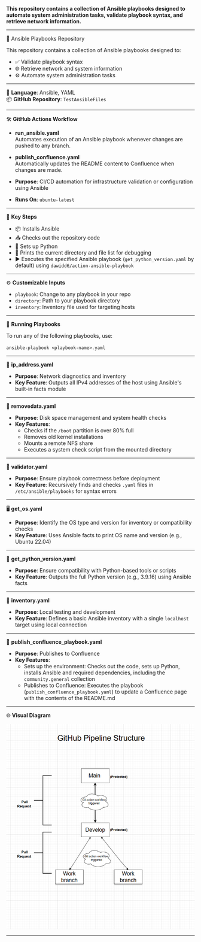**This repository contains a collection of Ansible playbooks designed to automate system administration tasks, validate playbook syntax, and retrieve network information.**

___
📁 Ansible Playbooks Repository

This repository contains a collection of Ansible playbooks designed to:  

- ✅ Validate playbook syntax  
- 🌐 Retrieve network and system information  
- ⚙️ Automate system administration tasks   

___

🧠 **Language**: Ansible, YAML  
📦 **GitHub Repository**: `TestAnsibleFiles`

---

🛠️ **GitHub Actions Workflow**

- **run_ansible.yaml**  
  Automates execution of an Ansible playbook whenever changes are pushed to any branch.

- **publish_confluence.yaml**  
  Automatically updates the README content to Confluence when changes are made.

- **Purpose**: CI/CD automation for infrastructure validation or configuration using Ansible  
- **Runs On**: `ubuntu-latest`

---

🔑 **Key Steps**

- 📦 Installs Ansible  
- 📥 Checks out the repository code  
- 🐍 Sets up Python  
- 🧭 Prints the current directory and file list for debugging  
- ▶️ Executes the specified Ansible playbook (`get_python_version.yaml` by default) using `dawidd6/action-ansible-playbook`

---

⚙️ **Customizable Inputs**

- `playbook`: Change to any playbook in your repo  
- `directory`: Path to your playbook directory  
- `inventory`: Inventory file used for targeting hosts  

---

🚀 **Running Playbooks**

To run any of the following playbooks, use:  

`ansible-playbook <playbook-name>.yaml`

___


📡 **ip_address.yaml**  
- **Purpose**: Network diagnostics and inventory  
- **Key Feature**: Outputs all IPv4 addresses of the host using Ansible's built-in facts module  

---

🧹 **removedata.yaml**  
- **Purpose**: Disk space management and system health checks  
- **Key Features**:  
  - Checks if the `/boot` partition is over 80% full  
  - Removes old kernel installations  
  - Mounts a remote NFS share  
  - Executes a system check script from the mounted directory  

---

🧪 **validator.yaml**  
- **Purpose**: Ensure playbook correctness before deployment  
- **Key Feature**: Recursively finds and checks `.yaml` files in `/etc/ansible/playbooks` for syntax errors  

---

🖥️ **get_os.yaml**  
- **Purpose**: Identify the OS type and version for inventory or compatibility checks  
- **Key Feature**: Uses Ansible facts to print OS name and version (e.g., Ubuntu 22.04)  

---

🐍 **get_python_version.yaml**  
- **Purpose**: Ensure compatibility with Python-based tools or scripts  
- **Key Feature**: Outputs the full Python version (e.g., 3.9.16) using Ansible facts  

---

🧾 **inventory.yaml**  
- **Purpose**: Local testing and development  
- **Key Feature**: Defines a basic Ansible inventory with a single `localhost` target using local connection  

---

📝 **publish_confluence_playbook.yaml**  
- **Purpose**: Publishes to Confluence  
- **Key Features**:  
  - Sets up the environment: Checks out the code, sets up Python, installs Ansible and required dependencies, including the `community.general` collection  
  - Publishes to Confluence: Executes the playbook (`publish_confluence_playbook.yaml`) to update a Confluence page with the contents of the README.md  

---

🌐 **Visual Diagram**  

![Visual Diagram](Pipelinestructure.png)


___

